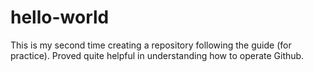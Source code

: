 # hello-world
 
This is my second time creating a repository following the guide (for practice). Proved quite helpful in understanding how to operate Github.
